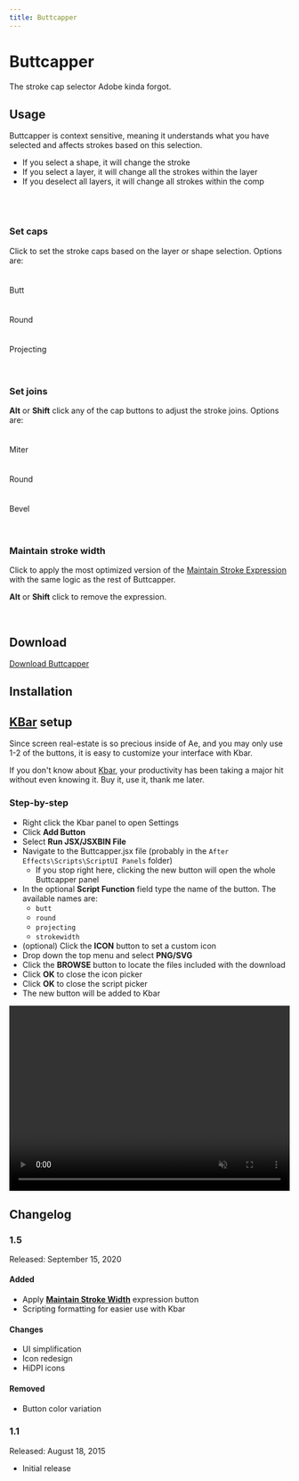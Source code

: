 ```yaml
---
title: Buttcapper
---
```


# Buttcapper

The stroke cap selector Adobe kinda forgot.

## Usage
Buttcapper is context sensitive, meaning it understands what you have selected and affects strokes based on this selection.

- If you select a shape, it will change the stroke
- If you select a layer, it will change all the strokes within the layer
- If you deselect all layers, it will change all strokes within the comp





<br />
<br />

### Set caps

<Screenshot 
    url="/freebies/Buttcapper-Caps.gif" 
    alt="Buttcapper set caps" 
    width="350px"
    right />

Click to set the stroke caps based on the layer or shape selection. Options are:


<Screenshot 
    url="/freebies/icon/buttcapper-butt.svg" 
    alt="Butt capp" 
    toolbar />

<div style="padding-top: 22px">Butt</div>


<Screenshot 
    url="/freebies/icon/buttcapper-round.svg" 
    alt="Round cap" 
    toolbar />

<div style="padding-top: 22px">Round</div>

<Screenshot 
    url="/freebies/icon/buttcapper-projecting.svg" 
    alt="Projecting cap" 
    toolbar />

<div style="padding-top: 22px">Projecting</div>


<br />
<br />


### Set joins

<Screenshot 
    url="/freebies/Buttcapper-Joins.gif" 
    alt="Buttcapper set joins" 
    width="350px"
    right />


**Alt** or **Shift** click any of the cap buttons to adjust the stroke joins. Options are:
<Screenshot 
    url="/freebies/icon/buttcapper-butt.svg" 
    alt="Butt capp" 
    toolbar />
    
<div style="padding-top: 22px">Miter</div>

<Screenshot 
    url="/freebies/icon/buttcapper-round.svg" 
    alt="Round cap" 
    toolbar />

<div style="padding-top: 22px">Round</div>

<Screenshot 
    url="/freebies/icon/buttcapper-projecting.svg" 
    alt="Projecting cap" 
    toolbar />

<div style="padding-top: 22px">Bevel</div>

<br />
<br />


### Maintain stroke width

<Screenshot 
    url="/freebies/Buttcapper-StrokeWidth.gif" 
    alt="Buttcapper maintain stroke width" 
    width="350px"
    right />


<Screenshot 
    url="/freebies/icon/buttcapper-strokewidth.svg" 
    alt="Maintain stroke width" 
    toolbar />
Click to apply the most optimized version of the [Maintain Stroke Expression](https://battleaxe.tumblr.com/post/101945073972/maintain-stroke-weight-expression) with the same logic as the rest of Buttcapper.

**Alt** or **Shift** click to remove the expression.


<br />

## Download
<a href="https://github.com/battleaxedotco/tool-docs/releases/download/buttcapper/Buttcapper.zip" class="nav-link action-button">Download Buttcapper</a>

<eula
    name="Buttcapper" />

## Installation


<Install 
    scriptUI 
    name="Buttcapper"
    :hosts="['After Effects']"
/>

## [KBar](https://aescripts.com/kbar/) setup
Since screen real-estate is so precious inside of Ae, and you may only use 1-2 of the buttons, it is easy to customize your interface with Kbar.

If you don't know about [Kbar](https://aescripts.com/kbar/), your productivity has been taking a major hit without even knowing it. Buy it, use it, thank me later.

<Screenshot 
    url="/freebies/Buttcapper-Kbar.png" 
    alt="Buttcapper Kbar" 
    width="450px"
    center />

### Step-by-step
- Right click the Kbar panel to open Settings
- Click **Add Button**
- Select **Run JSX/JSXBIN File**
- Navigate to the Buttcapper.jsx file (probably in the `After Effects\Scripts\ScriptUI Panels` folder)
  - If you stop right here, clicking the new button will open the whole Buttcapper panel 
- In the optional **Script Function** field type the name of the button. The available names are:
  - `butt`
  - `round`
  - `projecting`
  - `strokewidth`
- (optional) Click the **ICON** button to set a custom icon
- Drop down the top menu and select **PNG/SVG**
- Click the **BROWSE** button to locate the files included with the download
- Click **OK** to close the icon picker
- Click **OK** to close the script picker
- The new button will be added to Kbar 

<div style="position: relative; padding-bottom: 66%; height: 0; overflow: hidden; width: 100%; height: auto; margin-bottom: 16px;">
<video width="800" height="532" style="position: absolute; top: 0; left: 0; width: 100%; height: 100%;" autoplay loop muted controls>
  <source src="/freebies/Buttcapper-KbarSetup.mp4" type="video/mp4">
</video>
</div>

## Changelog

### 1.5 
Released: September 15, 2020

#### Added
- Apply **[Maintain Stroke Width](https://battleaxe.tumblr.com/post/101945073972/maintain-stroke-weight-expression)** expression button
- Scripting formatting for easier use with Kbar
  
#### Changes
- UI simplification
- Icon redesign
- HiDPI icons

#### Removed
- Button color variation

### 1.1
Released: August 18, 2015
- Initial release